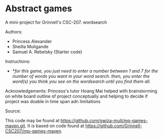 # Abstract games

A mini-project for Grinnell's CSC-207. wordsearch

Authors:

* Princess Alexander
* Sheilla Muligande
* Samuel A. Rebelsky (Starter code)

Instructions:

* **for this game, you just need to enter a number between 1 and 7 for the number of words you want in your word search. then, you enter the word(s) you think you see
    on the wordsearch until you find them all.*

Acknowledgements: Princess's tutor Hoang Mai helped with brainstorming on white board outline of project conceptually and helping to decide if project was doable in time span adn limitations

Source:

This code may be found at https://github.com/gwiza-muli/mp-games-maven.git. It is based on code found at <https://github.com/Grinnell-CSC207/mp-games-maven>.

